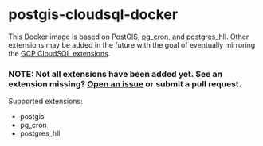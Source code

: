 # postgis-cloudsql-docker

This Docker image is based on [PostGIS](https://hub.docker.com/r/postgis/postgis), [pg_cron](https://github.com/citusdata/pg_cron), and [postgres_hll](https://github.com/citusdata/postgresql-hll). Other extensions may be added in the future with the goal of eventually mirroring the [GCP CloudSQL extensions](https://cloud.google.com/sql/docs/postgres/extensions).

### NOTE: Not all extensions have been added yet. See an extension missing? [Open an issue](https://github.com/rushilsrivastava/postgres-cloudsql-docker/issues/new) or submit a pull request.

Supported extensions:

- postgis
- pg_cron
- postgres_hll
